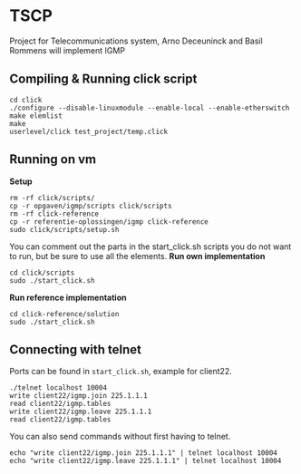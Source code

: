 # TSCP
Project for Telecommunications system, Arno Deceuninck and Basil Rommens will implement IGMP

## Compiling & Running click script
```shell
cd click
./configure --disable-linuxmodule --enable-local --enable-etherswitch
make elemlist
make
userlevel/click test_project/temp.click
```

## Running on vm
**Setup**
```shell
rm -rf click/scripts/
cp -r opgaven/igmp/scripts click/scripts
rm -rf click-reference
cp -r referentie-oplossingen/igmp click-reference
sudo click/scripts/setup.sh
```
You can comment out the parts in the start_click.sh scripts you do
not want to run, but be sure to use all the elements.
**Run own implementation**
```shell
cd click/scripts
sudo ./start_click.sh
```
**Run reference implementation**
```shell
cd click-reference/solution
sudo ./start_click.sh
```

## Connecting with telnet
Ports can be found in `start_click.sh`, example for client22.
```shell
./telnet localhost 10004
write client22/igmp.join 225.1.1.1
read client22/igmp.tables
write client22/igmp.leave 225.1.1.1
read client22/igmp.tables
```
You can also send commands without first having to telnet.
```shell
echo "write client22/igmp.join 225.1.1.1" | telnet localhost 10004
echo "write client22/igmp.leave 225.1.1.1" | telnet localhost 10004
```